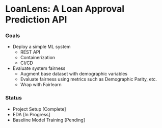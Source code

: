 # LoanLens: A Loan Approval Prediction API
 ### Goals
 - Deploy a simple ML system
    - REST API
    - Containerization
    - CI/CD
- Evaluate system fairness
    - Augment base dataset with demographic variables
    - Evaluate fairness using metrics such as Demographic Parity, etc.
    - Wrap with Fairlearn

### Status
- Project Setup [Complete]
- EDA [In Progress]
- Baseline Model Training [Pending]